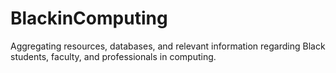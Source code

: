 # BlackinComputing
Aggregating resources, databases, and relevant information regarding Black students, faculty, and professionals in computing.

